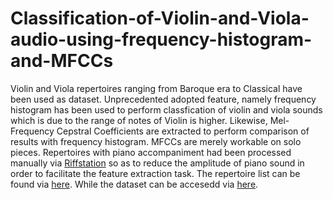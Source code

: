 # Classification-of-Violin-and-Viola-audio-using-frequency-histogram-and-MFCCs
Violin and Viola repertoires ranging from Baroque era to Classical have been used as dataset. Unprecedented adopted feature, namely frequency histogram has been used to perform classfication of violin and viola sounds which is due to the range of notes of Violin is higher. Likewise, Mel-Frequency Cepstral Coefficients are extracted to perform comparison of results with frequency histogram. MFCCs are merely workable on solo pieces.
Repertoires with piano accompaniment had been processed manually via [Riffstation](https://www.filehorse.com/download-riffstation/) so as to reduce the amplitude of piano sound in order to facilitate the feature extraction task. 
The repertoire list can be found via [here](https://drive.google.com/file/d/10VEpMCM29PqYLDzs8sPQ3BQWvhrJGYUQ/view?usp=sharing). While the dataset can be accesedd via [here](https://drive.google.com/drive/folders/1SrMzkLLfkATPzMtqWcfpFZZB5PHZOAR6?usp=sharing). 
